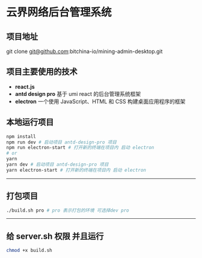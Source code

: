 <!--
 * @Description: readme.md
 * @Author: 尚夏
 * @Date: 2021-07-05 15:22:24
 * @LastEditTime: 2021-10-18 17:09:40
 * @FilePath: /mining-admin-desktop/README.md
-->

# 云界网络后台管理系统

## 项目地址

git clone git@github.com:bitchina-io/mining-admin-desktop.git

## 项目主要使用的技术

- **react.js**
- **antd design pro** 基于 umi react 的后台管理系统框架
- **electron** 一个使用 JavaScript、HTML 和 CSS 构建桌面应用程序的框架

## 本地运行项目

```bash
npm install
npm run dev # 启动项目 antd-design-pro 项目
npm run electron-start # 打开新的终端在项目内 启动 electron
# or
yarn
yarn dev # 启动项目 antd-design-pro 项目
yarn electron-start # 打开新的终端在项目内 启动 electron
```

---

## 打包项目

```bash
./build.sh pro # pro 表示打包的环境 可选择dev pro
```

---

## 给 server.sh 权限 并且运行

```bash
chmod +x build.sh
```
